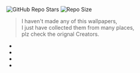 ![GitHub Repo Stars](https://img.shields.io/github/stars/Crimson-Genesis/arch-config?style=social)
![Repo Size](https://img.shields.io/github/repo-size/Crimson-Genesis/arch-config)

> I haven't made any of this wallpapers,  
> I just have collected them from many places,  
> plz check the orignal Creators.  

* [](https://github.com/ChrisTitusTech/nord-background)
* [](https://wallpaperaccess.com/nord-theme)
* [](https://github.com/theistic/nordic-wallpapers)
* [](https://www.uhdpaper.com/)
